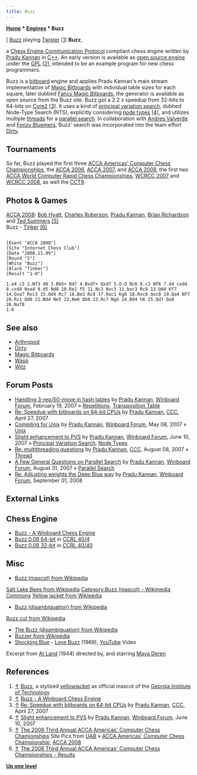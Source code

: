 ```yaml
---
title: Buzz
---
```

**[Home](Home "Home") * [Engines](Engines "Engines") * Buzz**

\[ [Buzz](https://en.wikipedia.org/wiki/Buzz_%28mascot%29) playing [Twister](https://en.wikipedia.org/wiki/Twister_%28game%29) <a id="cite-note-1" href="#cite-ref-1">[1]</a>
**Buzz**,

a [Chess Engine Communication Protocol](Chess_Engine_Communication_Protocol "Chess Engine Communication Protocol") compliant chess engine written by [Pradu Kannan](Pradu_Kannan "Pradu Kannan") in [C++](Cpp "Cpp"). An early version is available as [open source engine](Category:Open_Source "Category:Open Source") under the [GPL](Free_Software_Foundation#GPL "Free Software Foundation") <a id="cite-note-2" href="#cite-ref-2">[2]</a>, intended to be an example program for new chess programmers.

Buzz is a [bitboard](Bitboards "Bitboards") engine and applies Pradu Kannan's main stream implementation of [Magic Bitboards](Magic_Bitboards "Magic Bitboards") with individual table sizes for each square, later dubbed [Fancy Magic Bitboards](Magic_Bitboards#Fancy "Magic Bitboards"), the generator is available as open source from the Buzz site. Buzz got a 2.2 x speedup from 32-bits to 64-bits on [Core2](X86 "X86") <a id="cite-note-3" href="#cite-ref-3">[3]</a>. It uses a kind of [principal variation search](Principal_Variation_Search "Principal Variation Search"), dubbed Node-Type Search (NTS), explicitly considering [node types](Node_Types "Node Types") <a id="cite-note-4" href="#cite-ref-4">[4]</a>, and utilizes multiple [threads](Thread "Thread") for a [parallel search](Parallel_Search "Parallel Search"). In collaboration with [Andres Valverde](Andres_Valverde "Andres Valverde") and [Fonzy Bluemers](Fonzy_Bluemers "Fonzy Bluemers"), Buzz' search was incorporated into the team effort [Dirty](Dirty "Dirty").

## Tournaments

So far, Buzz played the first three [ACCA Americas' Computer Chess Championships](ACCA_Americas%27_Computer_Chess_Championship "ACCA Americas' Computer Chess Championship"), the [ACCA 2006](ACCA_2006 "ACCA 2006"), [ACCA 2007](ACCA_2007 "ACCA 2007"), and [ACCA 2008](ACCA_2008 "ACCA 2008"), the first two [ACCA World Computer Rapid Chess Championships](ACCA_World_Computer_Rapid_Chess_Championship "ACCA World Computer Rapid Chess Championship"), [WCRCC 2007](WCRCC_2007 "WCRCC 2007") and [WCRCC 2008](WCRCC_2008 "WCRCC 2008"), as well the [CCT9](CCT9 "CCT9").

## Photos & Games

[](http://aigames.net/ACCA/ACCAChampionships/ACCA2008Championships/SitePics.html)
[ACCA 2008](ACCA_2008 "ACCA 2008"): [Bob Hyatt](Robert_Hyatt "Robert Hyatt"), [Charles Roberson](Charles_Roberson "Charles Roberson"), [Pradu Kannan](Pradu_Kannan "Pradu Kannan"), [Brian Richardson](Brian_Richardson "Brian Richardson") and [Ted Summers](Ted_Summers "Ted Summers") <a id="cite-note-5" href="#cite-ref-5">[5]</a>\
Buzz - [Tinker](Tinker "Tinker") <a id="cite-note-6" href="#cite-ref-6">[6]</a>

```

[Event "ACCA 2008"]
[Site "Internet Chess Club"]
[Date "2008.11.09"]
[Round "5"]
[White "Buzz"]
[Black "Tinker"]
[Result "1-0"]

1.e4 c5 2.Nf3 d6 3.Bb5+ Bd7 4.Bxd7+ Qxd7 5.O-O Nc6 6.c3 Nf6 7.d4 cxd4 
8.cxd4 Nxe4 9.d5 Nd8 10.Re1 f5 11.Nc3 Nxc3 12.bxc3 Rc8 13.Qd4 Kf7 
14.Qxa7 Rxc3 15.Qd4 Rc7 16.Be3 Rc8 17.Rac1 Kg8 18.Rxc8 Qxc8 19.Qa4 Nf7 
20.Rc1 Qd8 21.Nd4 Ne5 22.Ne6 Qb8 23.Rc7 Ng6 24.Bd4 h6 25.Qd7 Qa8 26.Nxf8
1-0

```

## See also

- [Arthropod](Category:Arthropod "Category:Arthropod")
- [Dirty](Dirty "Dirty")
- [Magic Bitboards](Magic_Bitboards "Magic Bitboards")
- [Wasp](Wasp "Wasp")
- [Witz](Witz "Witz")

## Forum Posts

- [Handling 3-rep/50-move in hash tables](http://www.open-aurec.com/wbforum/viewtopic.php?f=4&t=6238) by [Pradu Kannan](Pradu_Kannan "Pradu Kannan"), [Winboard Forum](Computer_Chess_Forums "Computer Chess Forums"), February 19, 2007 » [Repetitions](Repetitions "Repetitions"), [Transposition Table](Transposition_Table "Transposition Table")
- [Re: Speedup with bitboards on 64-bit CPUs](http://www.talkchess.com/forum/viewtopic.php?t=13426&start=5) by [Pradu Kannan](Pradu_Kannan "Pradu Kannan"), [CCC](CCC "CCC"), April 27, 2007
- [Compiling for Unix](http://www.open-aurec.com/wbforum/viewtopic.php?f=4&t=6461) by [Pradu Kannan](Pradu_Kannan "Pradu Kannan"), [Winboard Forum](Computer_Chess_Forums "Computer Chess Forums"), May 08, 2007 » [Unix](Unix "Unix")
- [Slight enhancement to PVS](http://www.open-aurec.com/wbforum/viewtopic.php?f=4&t=6558) by [Pradu Kannan](Pradu_Kannan "Pradu Kannan"), [Winboard Forum](Computer_Chess_Forums "Computer Chess Forums"), June 10, 2007 » [Principal Variation Search](Principal_Variation_Search "Principal Variation Search"), [Node Types](Node_Types "Node Types")
- [Re: multithreading questions](http://www.talkchess.com/forum/viewtopic.php?t=15662&start=5) by [Pradu Kannan](Pradu_Kannan "Pradu Kannan"), [CCC](CCC "CCC"), August 08, 2007 » [Thread](Thread "Thread")
- [A Few General Questions on Parallel Search](http://www.open-aurec.com/wbforum/viewtopic.php?f=4&t=6767) by [Pradu Kannan](Pradu_Kannan "Pradu Kannan"), [Winboard Forum](Computer_Chess_Forums "Computer Chess Forums"), August 31, 2007 » [Parallel Search](Parallel_Search "Parallel Search")
- [Re: Adjusting weights the Deep Blue way](http://www.open-aurec.com/wbforum/viewtopic.php?f=4&t=49450&p=186747#p186747) by [Pradu Kannan](Pradu_Kannan "Pradu Kannan"), [Winboard Forum](Computer_Chess_Forums "Computer Chess Forums"), September 01, 2008

## External Links

## Chess Engine

- [Buzz - A Winboard Chess Engine](http://www.pradu.us/old/Nov27_2008/Buzz/)
- [Buzz 0.08 64-bit](http://www.computerchess.org.uk/ccrl/404/cgi/engine_details.cgi?match_length=30&print=Details+%28text%29&eng=Buzz%200.08%2064-bit) in [CCRL 40/4](CCRL "CCRL")
- [Buzz 0.08 32-bit](http://www.computerchess.org.uk/ccrl/4040/cgi/engine_details.cgi?print=Details&each_game=1&eng=Buzz%200.08%2032-bit#Buzz_0_08_32-bit) in [CCRL 40/40](CCRL "CCRL")

## Misc

- [Buzz (mascot) from Wikipedia](https://en.wikipedia.org/wiki/Buzz_%28mascot%29)

[Salt Lake Bees from Wikipedia](https://en.wikipedia.org/wiki/Salt_Lake_Bees)
[Category:Buzz (mascot) - Wikimedia Commons](http://commons.wikimedia.org/wiki/Category:Buzz_%28mascot%29)
[Yellow jacket from Wikipedia](https://en.wikipedia.org/wiki/Yellow_jacket)

- [Buzz (disambiguation) from Wikipedia](https://en.wikipedia.org/wiki/Buzz)

[Buzz cut from Wikipedia](https://en.wikipedia.org/wiki/Buzz_cut)

- [The Buzz (disambiguation) from Wikipedia](https://en.wikipedia.org/wiki/The_Buzz)
- [Buzzer from Wikipedia](https://en.wikipedia.org/wiki/Buzzer)
- [Shocking Blue](Category:Shocking_Blue "Category:Shocking Blue") - [Love Buzz](https://en.wikipedia.org/wiki/Love_Buzz) (1969), [YouTube](https://en.wikipedia.org/wiki/YouTube) Video

Excerpt from [At Land](https://en.wikipedia.org/wiki/At_Land) (1944) directed by, and starring [Maya Deren](https://en.wikipedia.org/wiki/Maya_Deren)

## References

1. <a id="cite-ref-1" href="#cite-note-1">↑</a> [Buzz](https://en.wikipedia.org/wiki/Buzz_%28mascot%29), a stylized [yellowjacket](https://en.wikipedia.org/wiki/Yellow_jacket) as official mascot of the [Georgia Institute of Technology](Georgia_Institute_of_Technology "Georgia Institute of Technology")
1. <a id="cite-ref-2" href="#cite-note-2">↑</a> [Buzz - A Winboard Chess Engine](http://www.pradu.us/old/Nov27_2008/Buzz/)
1. <a id="cite-ref-3" href="#cite-note-3">↑</a> [Re: Speedup with bitboards on 64-bit CPUs](http://www.talkchess.com/forum/viewtopic.php?t=13426&start=5) by [Pradu Kannan](Pradu_Kannan "Pradu Kannan"), [CCC](CCC "CCC"), April 27, 2007
1. <a id="cite-ref-4" href="#cite-note-4">↑</a> [Slight enhancement to PVS](http://www.open-aurec.com/wbforum/viewtopic.php?f=4&t=6558) by [Pradu Kannan](Pradu_Kannan "Pradu Kannan"), [Winboard Forum](Computer_Chess_Forums "Computer Chess Forums"), June 10, 2007
1. <a id="cite-ref-5" href="#cite-note-5">↑</a> [The 2008 Third Annual ACCA Americas' Computer Chess Chamionships](http://aigames.net/ACCA/ACCAChampionships/ACCA2008Championships/SitePics.html) Site Pics from [UAB](University_of_Alabama_at_Birmingham "University of Alabama at Birmingham") » [ACCA Americas' Computer Chess Championship](ACCA_Americas%27_Computer_Chess_Championship "ACCA Americas' Computer Chess Championship"), [ACCA 2008](ACCA_2008 "ACCA 2008")
1. <a id="cite-ref-6" href="#cite-note-6">↑</a> [The 2008 Third Annual ACCA Americas' Computer Chess Championships - Results](http://aigames.net/ACCA/ACCAChampionships/ACCA2008Championships/2008ACCCResults.html)

**[Up one level](Engines "Engines")**

